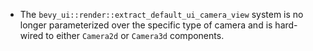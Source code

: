 
- The `bevy_ui::render::extract_default_ui_camera_view` system is no longer parameterized over the specific type of camera and is hard-wired to either `Camera2d` or `Camera3d` components.
